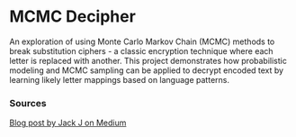 # MCMC Decipher
An exploration of using Monte Carlo Markov Chain (MCMC) methods to break substitution ciphers - a classic encryption technique where each letter is replaced with another. This project demonstrates how probabilistic modeling and MCMC sampling can be applied to decrypt encoded text by learning likely letter mappings based on language patterns.

### Sources
[Blog post by Jack J on Medium](https://medium.com/data-science/breaking-the-enigma-code-in-python-with-mcmc-marvel-themed-9ceb358dd8ae)
